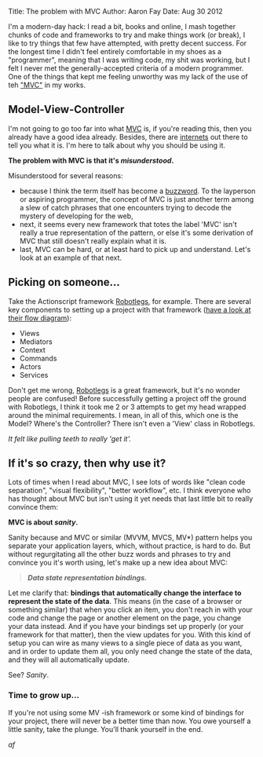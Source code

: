 Title: The problem with MVC
Author: Aaron Fay
Date: Aug 30 2012

I'm a modern-day hack: I read a bit, books and online, I mash together chunks of code and frameworks to try and make things work (or break), I like to try things that few have attempted, with pretty decent success.  For the longest time I didn't feel entirely comfortable in my shoes as a "programmer", meaning that I was writing code, my shit was working, but I felt I never met the generally-accepted criteria of a modern programmer.  One of the things that kept me feeling unworthy was my lack of the use of teh ["MVC"][1] in my works.


## Model-View-Controller
I'm not going to go too far into what [MVC][1] is, if you're reading this, then you already have a good idea already. Besides, there are [internets][] out there to tell you what it is. I'm here to talk about why you should be using it.


__The problem with MVC is that it's *misunderstood*.__

Misunderstood for several reasons:

 * because I think the term itself has become a [buzzword][]. To the layperson or aspiring programmer, the concept of MVC is just another term among a slew of catch phrases that one encounters trying to decode the mystery of developing for the web, 
 * next, it seems every new framework that totes the label 'MVC' isn't really a true representation of the pattern, or else it's some derivation of MVC that still doesn't really explain what it is.
 * last, MVC can be hard, or at least hard to pick up and understand.  Let's look at an example of that next.

## Picking on someone...
Take the Actionscript framework [Robotlegs][], for example.  There are several key components to setting up a project with that framework ([have a look at their flow diagram](http://www.robotlegs.org/diagram/)):

 * Views
 * Mediators
 * Context
 * Commands
 * Actors
 * Services

Don't get me wrong, [Robotlegs][] is a great framework, but it's no wonder people are confused!  Before successfully getting a project off the ground with Robotlegs, I think it took me 2 or 3 attempts to get my head wrapped around the minimal requirements. I mean, in all of this, which one is the Model?  Where's the Controller?  There isn't even a 'View' class in Robotlegs.

*It felt like pulling teeth to really 'get it'.*

## If it's so crazy, then why use it?

Lots of times when I read about MVC, I see lots of words like "clean code separation", "visual flexibility", "better workflow", etc.  I think everyone who has thought about MVC but isn't using it yet needs that last little bit to really convince them:

__MVC is about *sanity*.__  

Sanity because and MVC or similar (MVVM, MVCS, MV*) pattern helps you separate your application layers, which, without practice, is hard to do.  But without regurgitating all the other buzz words and phrases to try and convince you it's worth using, let's make up a new idea about MVC:

> 
> __*Data state representation bindings.*__
> 

Let me clarify that: __bindings that automatically change the interface to represent the state of the data__.  This means (in the case of a browser
or something similar) that when you click an item, you don't reach in with your code and change the page or another element on 
the page, you change your data instead.  And if you have your bindings set up properly (or your framework for that matter), then 
the view updates for you.  With this kind of setup you can wire as many views to a single piece of data as you want, and in order
to update them all, you only need change the state of the data, and they will all automatically update.

See? _Sanity_.  

### Time to grow up...
If you're not using some MV -ish framework or some kind of bindings for your project, there will never be a better
time than now.  You owe yourself a little sanity, take the plunge.  You'll thank yourself in the end.

_af_


[1]: http://en.wikipedia.org/wiki/Model%E2%80%93view%E2%80%93controller
[internets]: http://en.wikipedia.org/wiki/Internets
[buzzword]: http://en.wikipedia.org/wiki/Buzzword
[Robotlegs]: http://www.robotlegs.org/
